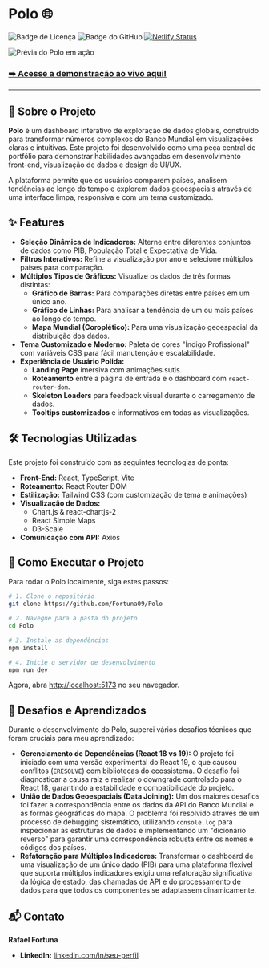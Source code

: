 # Polo 🌐

![Badge de Licença](https://img.shields.io/badge/license-MIT-blue.svg)
![Badge do GitHub](https://img.shields.io/github/last-commit/Fortuna09/Polo)
[![Netlify Status](https://api.netlify.com/api/v1/badges/3f07841a-7ed1-4765-a04a-fb4ec6a3fabd/deploy-status)](https://app.netlify.com/projects/polodata/deploys)

![Prévia do Polo em ação](./previa-polo.gif)

### [➡️ Acesse a demonstração ao vivo aqui!](https://polodata.netlify.app/)

---

## 📖 Sobre o Projeto

**Polo** é um dashboard interativo de exploração de dados globais, construído para transformar números complexos do Banco Mundial em visualizações claras e intuitivas. Este projeto foi desenvolvido como uma peça central de portfólio para demonstrar habilidades avançadas em desenvolvimento front-end, visualização de dados e design de UI/UX.

A plataforma permite que os usuários comparem países, analisem tendências ao longo do tempo e explorem dados geoespaciais através de uma interface limpa, responsiva e com um tema customizado.

## ✨ Features

- **Seleção Dinâmica de Indicadores:** Alterne entre diferentes conjuntos de dados como PIB, População Total e Expectativa de Vida.
- **Filtros Interativos:** Refine a visualização por ano e selecione múltiplos países para comparação.
- **Múltiplos Tipos de Gráficos:** Visualize os dados de três formas distintas:
    - **Gráfico de Barras:** Para comparações diretas entre países em um único ano.
    - **Gráfico de Linhas:** Para analisar a tendência de um ou mais países ao longo do tempo.
    - **Mapa Mundial (Coroplético):** Para uma visualização geoespacial da distribuição dos dados.
- **Tema Customizado e Moderno:** Paleta de cores "Índigo Profissional" com variáveis CSS para fácil manutenção e escalabilidade.
- **Experiência de Usuário Polida:**
    - **Landing Page** imersiva com animações sutis.
    - **Roteamento** entre a página de entrada e o dashboard com `react-router-dom`.
    - **Skeleton Loaders** para feedback visual durante o carregamento de dados.
    - **Tooltips customizados** e informativos em todas as visualizações.

## 🛠️ Tecnologias Utilizadas

Este projeto foi construído com as seguintes tecnologias de ponta:

- **Front-End:** React, TypeScript, Vite
- **Roteamento:** React Router DOM
- **Estilização:** Tailwind CSS (com customização de tema e animações)
- **Visualização de Dados:**
    - Chart.js & react-chartjs-2
    - React Simple Maps
    - D3-Scale
- **Comunicação com API:** Axios

## 🚀 Como Executar o Projeto

Para rodar o Polo localmente, siga estes passos:

```bash
# 1. Clone o repositório
git clone https://github.com/Fortuna09/Polo

# 2. Navegue para a pasta do projeto
cd Polo

# 3. Instale as dependências
npm install

# 4. Inicie o servidor de desenvolvimento
npm run dev
```

Agora, abra [http://localhost:5173](http://localhost:5173) no seu navegador.

## 🧠 Desafios e Aprendizados

Durante o desenvolvimento do Polo, superei vários desafios técnicos que foram cruciais para meu aprendizado:

- **Gerenciamento de Dependências (React 18 vs 19):** O projeto foi iniciado com uma versão experimental do React 19, o que causou conflitos (`ERESOLVE`) com bibliotecas do ecossistema. O desafio foi diagnosticar a causa raiz e realizar o downgrade controlado para o React 18, garantindo a estabilidade e compatibilidade do projeto.
- **União de Dados Geoespaciais (Data Joining):** Um dos maiores desafios foi fazer a correspondência entre os dados da API do Banco Mundial e as formas geográficas do mapa. O problema foi resolvido através de um processo de debugging sistemático, utilizando `console.log` para inspecionar as estruturas de dados e implementando um "dicionário reverso" para garantir uma correspondência robusta entre os nomes e códigos dos países.
- **Refatoração para Múltiplos Indicadores:** Transformar o dashboard de uma visualização de um único dado (PIB) para uma plataforma flexível que suporta múltiplos indicadores exigiu uma refatoração significativa da lógica de estado, das chamadas de API e do processamento de dados para que todos os componentes se adaptassem dinamicamente.

## 📬 Contato

**Rafael Fortuna**

- **LinkedIn:** [linkedin.com/in/seu-perfil](https://www.linkedin.com/in/rafael-fortuna-990184264/)